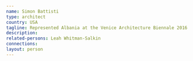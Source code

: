 ```yaml
---
name: Simon Battisti
type: architect
country: USA
tagline: Represented Albania at the Venice Architecture Biennale 2016
description:
related-persons: Leah Whitman-Salkin
connections:
layout: person
---
```


